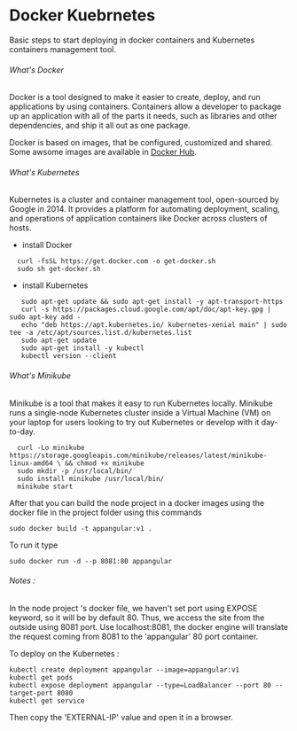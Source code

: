 Docker Kuebrnetes
==========================

Basic steps to start deploying in docker containers and Kubernetes containers management tool.

###### What's Docker
Docker is a tool designed to make it easier to create, deploy, and run applications by using containers. 
Containers allow a developer to package up an application with all of the parts it needs, 
such as libraries and other dependencies, and ship it all out as one package.

Docker is based on images, that be configured, customized and shared. Some awsome images are
available in [Docker Hub](https://hub.docker.com//).


###### What's Kubernetes
Kubernetes is a cluster and container management tool, open-sourced by Google in 2014. It provides a 
platform for automating deployment, scaling, and operations of application containers like Docker across clusters of hosts.

- install Docker
```
  curl -fsSL https://get.docker.com -o get-docker.sh
  sudo sh get-docker.sh
```


- install Kubernetes
```
   sudo apt-get update && sudo apt-get install -y apt-transport-https
   curl -s https://packages.cloud.google.com/apt/doc/apt-key.gpg | sudo apt-key add -
   echo "deb https://apt.kubernetes.io/ kubernetes-xenial main" | sudo tee -a /etc/apt/sources.list.d/kubernetes.list
   sudo apt-get update
   sudo apt-get install -y kubectl
   kubectl version --client
```

###### What's Minikube
Minikube is a tool that makes it easy to run Kubernetes locally. Minikube runs a single-node 
Kubernetes cluster inside a Virtual Machine (VM) on your laptop for users looking to try out Kubernetes or develop with it day-to-day.

```
  curl -Lo minikube https://storage.googleapis.com/minikube/releases/latest/minikube-linux-amd64 \ && chmod +x minikube
  sudo mkdir -p /usr/local/bin/
  sudo install minikube /usr/local/bin/
  minikube start
```

After that you can build the node project in a docker images using the docker file in the project folder
using this commands
```
sudo docker build -t appangular:v1 .
```

To run it type
```
sudo docker run -d --p 8081:80 appangular
```

###### Notes : 
  In the node project 's docker file, we haven't set port using EXPOSE keyword, so it will be by default 80. Thus, we access the site
from the outside using 8081 port. Use localhost:8081, the docker engine will translate the request coming from 8081 to the 'appangular' 
80 port container. 

To deploy on the Kubernetes : 
```
kubectl create deployment appangular --image=appangular:v1
kubectl get pods
kubectl expose deployment appangular --type=LoadBalancer --port 80 --target-port 8080
kubectl get service
```

Then copy the 'EXTERNAL-IP' value and open it in a browser.



